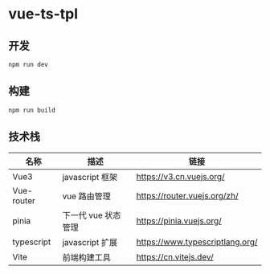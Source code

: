 # vue-ts-tpl

## 开发

```
npm run dev
```

## 构建

```
npm run build
```

## 技术栈

| 名称       | 描述                | 链接                            |
| ---------- | ------------------- | ------------------------------- |
| Vue3       | javascript 框架     | https://v3.cn.vuejs.org/        |
| Vue-router | vue 路由管理        | https://router.vuejs.org/zh/    |
| pinia      | 下一代 vue 状态管理 | https://pinia.vuejs.org/        |
| typescript | javascript 扩展     | https://www.typescriptlang.org/ |
| Vite       | 前端构建工具        | https://cn.vitejs.dev/          |
